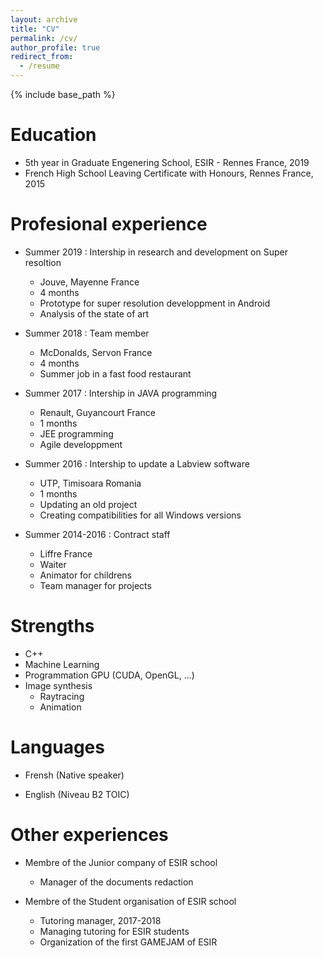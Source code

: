 ```yaml
---
layout: archive
title: "CV"
permalink: /cv/
author_profile: true
redirect_from:
  - /resume
---
```


{% include base_path %}

Education
======
* 5th year in Graduate Engenering School, ESIR - Rennes France, 2019
* French High School Leaving Certificate with Honours, Rennes France, 2015


Profesional experience
======
* Summer 2019 : Intership in  research and development on Super resoltion
  * Jouve, Mayenne France
  * 4 months
  * Prototype for super resolution developpment in Android
  * Analysis of the state of art

* Summer 2018 : Team member
  * McDonalds, Servon France
  * 4 months
  * Summer job in a fast food restaurant
  
* Summer 2017 : Intership in JAVA programming
  * Renault, Guyancourt France
  * 1 months
  * JEE programming
  * Agile developpment
  
* Summer 2016 : Intership to update a Labview software
  * UTP, Timisoara Romania
  * 1 months
  * Updating an old project
  * Creating compatibilities for all Windows versions
  
* Summer 2014-2016 : Contract staff
  * Liffre France
  * Waiter
  * Animator for childrens
  * Team manager for projects

Strengths
======
* C++
* Machine Learning
* Programmation GPU (CUDA, OpenGL, ...)
* Image synthesis
  * Raytracing
  * Animation


Languages
======
* Frensh (Native speaker)

* English (Niveau B2 TOIC)


Other experiences
======
* Membre of the Junior company of ESIR school
  * Manager of the documents redaction
  
* Membre of the Student organisation of ESIR school
  * Tutoring manager, 2017-2018
  * Managing tutoring for ESIR students
  * Organization of the first GAMEJAM of ESIR